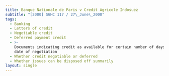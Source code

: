 ```yaml
---
title: Banque Nationale de Paris v Credit Agricole Indosuez
subtitle: "[2000] SGHC 117 / 27\_June\_2000"
tags:
  - Banking
  - Letters of credit
  - Negotiable credit
  - Deferred payment credit
  - >-
    Documents indicating credit as available for certain number of days from
    date of negotiation
  - Whether credit negotiable or deferred
  - Whether issues can be disposed off summarily
layout: single
---
```


